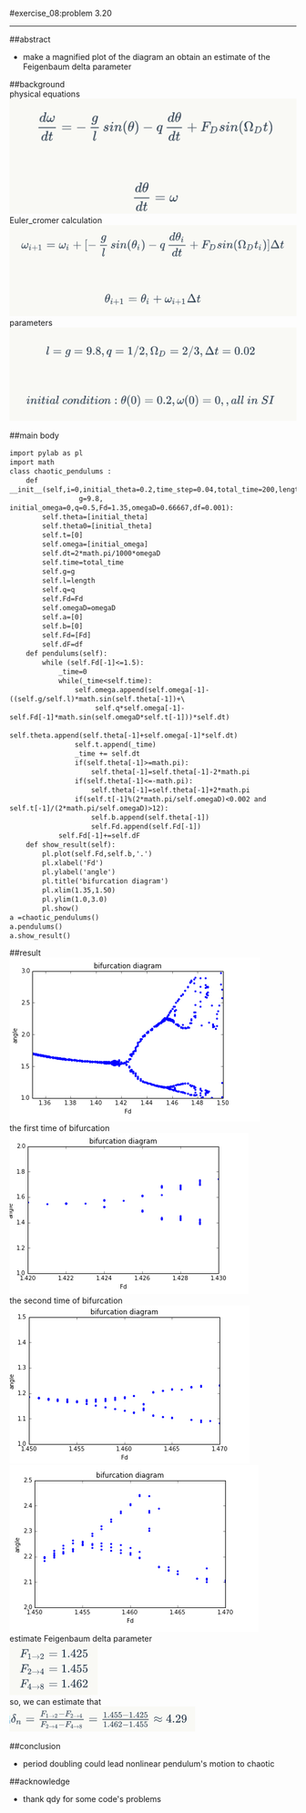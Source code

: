#exercise_08:problem 3.20   
***
##abstract
 * make a magnified plot of the diagram an obtain an estimate of the Feigenbaum delta parameter    

##background   
physical equations   
![](https://github.com/humorson/computational_physics_N2014301020037/blob/master/exercis_07/1.png)   
Euler_cromer calculation  
![](https://github.com/humorson/computational_physics_N2014301020037/blob/master/exercis_07/2.png)   
parameters   
![](https://github.com/humorson/computational_physics_N2014301020037/blob/master/exercis_07/3.png)   
   
##main body  
```   
import pylab as pl
import math
class chaotic_pendulums :
    def __init__(self,i=0,initial_theta=0.2,time_step=0.04,total_time=200,length=9.8,\
                 g=9.8, initial_omega=0,q=0.5,Fd=1.35,omegaD=0.66667,df=0.001):
        self.theta=[initial_theta]
        self.theta0=[initial_theta]
        self.t=[0]
        self.omega=[initial_omega]
        self.dt=2*math.pi/1000*omegaD
        self.time=total_time
        self.g=g 
        self.l=length
        self.q=q
        self.Fd=Fd
        self.omegaD=omegaD
        self.a=[0]
        self.b=[0]
        self.Fd=[Fd]
        self.dF=df
    def pendulums(self):
        while (self.Fd[-1]<=1.5):
            _time=0
            while(_time<self.time):
                self.omega.append(self.omega[-1]-((self.g/self.l)*math.sin(self.theta[-1])+\
                     self.q*self.omega[-1]-self.Fd[-1]*math.sin(self.omegaD*self.t[-1]))*self.dt)            
                self.theta.append(self.theta[-1]+self.omega[-1]*self.dt)
                self.t.append(_time)            
                _time += self.dt
                if(self.theta[-1]>=math.pi):
                    self.theta[-1]=self.theta[-1]-2*math.pi
                if(self.theta[-1]<=-math.pi):
                    self.theta[-1]=self.theta[-1]+2*math.pi 
                if(self.t[-1]%(2*math.pi/self.omegaD)<0.002 and self.t[-1]/(2*math.pi/self.omegaD)>12):
                    self.b.append(self.theta[-1])
                    self.Fd.append(self.Fd[-1])
            self.Fd[-1]+=self.dF
    def show_result(self):
        pl.plot(self.Fd,self.b,'.')
        pl.xlabel('Fd')
        pl.ylabel('angle')
        pl.title('bifurcation diagram')
        pl.xlim(1.35,1.50)
        pl.ylim(1.0,3.0)
        pl.show()        
a =chaotic_pendulums()
a.pendulums()
a.show_result()   
```  
##result   
![](https://github.com/humorson/computational_physics_N2014301020037/blob/master/exercise_08/101.png)  
the first time of bifurcation  
![](https://github.com/humorson/computational_physics_N2014301020037/blob/master/exercise_08/102.png)     
the second time of bifurcation    
![](https://github.com/humorson/computational_physics_N2014301020037/blob/master/exercise_08/103.png)      
![](https://github.com/humorson/computational_physics_N2014301020037/blob/master/exercise_08/104.png)      
estimate Feigenbaum delta parameter     
![](https://github.com/humorson/computational_physics_N2014301020037/blob/master/exercise_08/106.png)    
so, we can estimate that     
![](https://github.com/humorson/computational_physics_N2014301020037/blob/master/exercise_08/107.png)      

##conclusion  
 * period doubling could lead nonlinear pendulum's motion to chaotic   

##acknowledge
 * thank qdy for some code's problems


